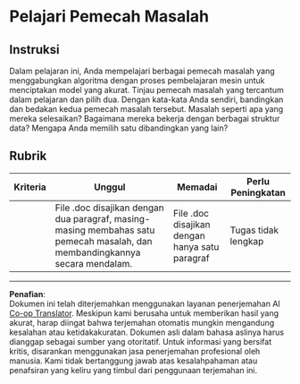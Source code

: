 <!--
CO_OP_TRANSLATOR_METADATA:
{
  "original_hash": "de6025f96841498b0577e9d1aee18d1f",
  "translation_date": "2025-09-05T19:52:46+00:00",
  "source_file": "4-Classification/2-Classifiers-1/assignment.md",
  "language_code": "id"
}
-->
# Pelajari Pemecah Masalah
## Instruksi

Dalam pelajaran ini, Anda mempelajari berbagai pemecah masalah yang menggabungkan algoritma dengan proses pembelajaran mesin untuk menciptakan model yang akurat. Tinjau pemecah masalah yang tercantum dalam pelajaran dan pilih dua. Dengan kata-kata Anda sendiri, bandingkan dan bedakan kedua pemecah masalah tersebut. Masalah seperti apa yang mereka selesaikan? Bagaimana mereka bekerja dengan berbagai struktur data? Mengapa Anda memilih satu dibandingkan yang lain?

## Rubrik

| Kriteria | Unggul                                                                                         | Memadai                                         | Perlu Peningkatan            |
| -------- | ---------------------------------------------------------------------------------------------- | ------------------------------------------------ | ---------------------------- |
|          | File .doc disajikan dengan dua paragraf, masing-masing membahas satu pemecah masalah, dan membandingkannya secara mendalam. | File .doc disajikan dengan hanya satu paragraf | Tugas tidak lengkap          |

---

**Penafian**:  
Dokumen ini telah diterjemahkan menggunakan layanan penerjemahan AI [Co-op Translator](https://github.com/Azure/co-op-translator). Meskipun kami berusaha untuk memberikan hasil yang akurat, harap diingat bahwa terjemahan otomatis mungkin mengandung kesalahan atau ketidakakuratan. Dokumen asli dalam bahasa aslinya harus dianggap sebagai sumber yang otoritatif. Untuk informasi yang bersifat kritis, disarankan menggunakan jasa penerjemahan profesional oleh manusia. Kami tidak bertanggung jawab atas kesalahpahaman atau penafsiran yang keliru yang timbul dari penggunaan terjemahan ini.
